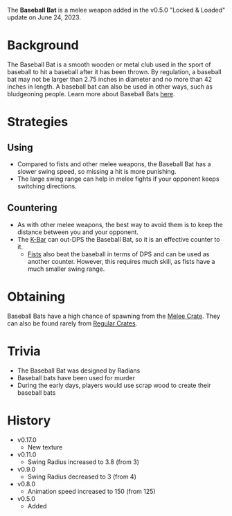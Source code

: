The **Baseball Bat** is a melee weapon added in the v0.5.0 "Locked & Loaded" update on June 24, 2023.

# Background

The Baseball Bat is a smooth wooden or metal club used in the sport of baseball to hit a baseball after it has been thrown. By regulation, a baseball bat may not be larger than 2.75 inches in diameter and no more than 42 inches in length. A baseball bat can also be used in other ways, such as bludgeoning people. Learn more about Baseball Bats [here](https://en.wikipedia.org/wiki/Baseball_bat).

# Strategies

## Using

- Compared to fists and other melee weapons, the Baseball Bat has a slower swing speed, so missing a hit is more punishing.
- The large swing range can help in melee fights if your opponent keeps switching directions.

## Countering

- As with other melee weapons, the best way to avoid them is to keep the distance between you and your opponent.
- The [K-Bar](/weapons/melee/kbar) can out-DPS the Baseball Bat, so it is an effective counter to it.
  - [Fists](/weapons/melee/fists) also beat the baseball in terms of DPS and can be used as another counter. However, this requires much skill, as fists have a much smaller swing range.

# Obtaining

Baseball Bats have a high chance of spawning from the [Melee Crate](/obstacles/melee_crate). They can also be found rarely from [Regular Crates](/obstacles/regular_crate).

# Trivia

- The Baseball Bat was designed by Radians
- Baseball bats have been used for murder
- During the early days, players would use scrap wood to create their baseball bats

# History

- v0.17.0
  - New texture
- v0.11.0
  - Swing Radius increased to 3.8 (from 3)
- v0.9.0
  - Swing Radius decreased to 3 (from 4)
- v0.8.0
  - Animation speed increased to 150 (from 125)
- v0.5.0
  - Added
